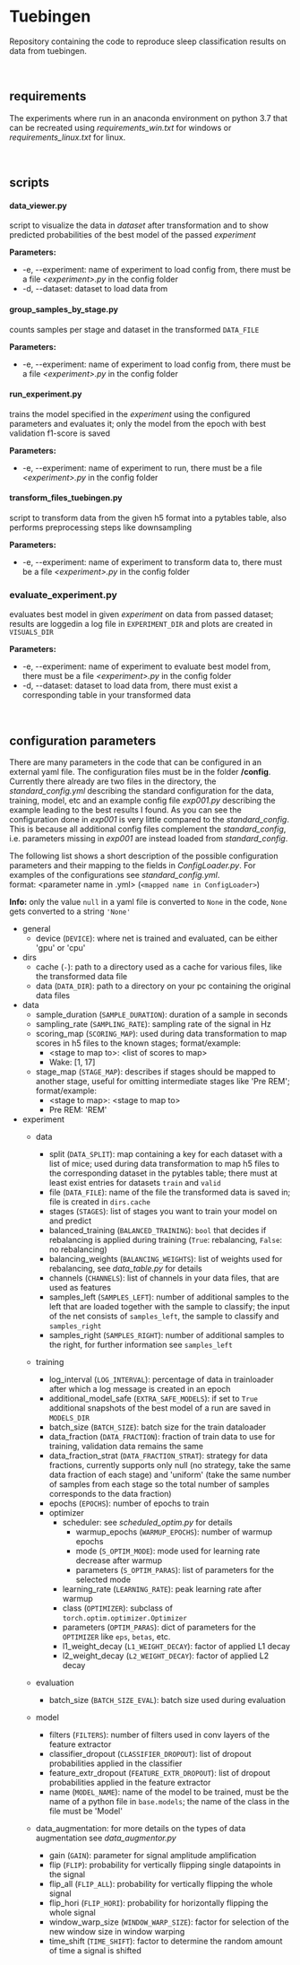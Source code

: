 # Tuebingen

Repository containing the code to reproduce sleep classification results on data 
from tuebingen.

<br>

## requirements 
The experiments where run in an anaconda environment on python 3.7 that can be 
recreated using *requirements_win.txt* for windows or *requirements_linux.txt*
for linux.

<br>

## scripts
#### data_viewer.py
script to visualize the data in *dataset* after transformation and to show 
predicted probabilities of the best model of the passed *experiment*

**Parameters:** 
* -e, --experiment: name of experiment to load config from, there must be a file
*\<experiment\>.py* in the config folder
* -d, --dataset: dataset to load data from

#### group_samples_by_stage.py
counts samples per stage and dataset in the transformed `DATA_FILE`

**Parameters:**
* -e, --experiment: name of experiment to load config from, there must be a file
*\<experiment\>.py* in the config folder

#### run_experiment.py
trains the model specified in the *experiment* using the configured parameters and 
evaluates it; only the model from the epoch with best validation f1-score is saved

**Parameters:**
* -e, --experiment: name of experiment to run, there must be a file
*\<experiment\>.py* in the config folder

#### transform_files_tuebingen.py
script to transform data from the given h5 format into a pytables table, also 
performs preprocessing steps like downsampling

**Parameters:**
* -e, --experiment: name of experiment to transform data to, there must be a file
*\<experiment\>.py* in the config folder

### evaluate_experiment.py
evaluates best model in given *experiment* on data from passed dataset; results are 
loggedin a log file in `EXPERIMENT_DIR` and plots are created in `VISUALS_DIR`

**Parameters:**
* -e, --experiment: name of experiment to evaluate best model from, there must 
be a file *\<experiment\>.py* in the config folder
* -d, --dataset: dataset to load data from, there must exist a corresponding table
in your transformed data 

<br>

## configuration parameters
There are many parameters in the code that can be configured in an external yaml
file. The configuration files must be in the folder **/config**.  
Currently there already are two files in the directory, the *standard_config.yml*
describing the standard configuration for the data, training, model, etc and an 
example config file *exp001.py* describing the example leading to the best results 
I found. As you can see the configuration done in *exp001* is very little compared
to the *standard_config*. This is because all additional config files complement
the *standard_config*, i.e. parameters missing in *exp001* are instead loaded
from *standard_config*.

The following list shows a short description of the possible configuration 
parameters and their mapping to the fields in *ConfigLoader.py*. For examples 
of the configurations see *standard_config.yml*.  
format: \<parameter name in .yml\> (`<mapped name in ConfigLoader>`)

**Info:** only the value `null` in a yaml file is converted to `None` in the code, 
`None` gets converted to a string `'None'`

* general
    * device (`DEVICE`): where net is trained and evaluated, can be either 'gpu' 
    or 'cpu'
* dirs
    * cache (`-`): path to a directory used as a cache for various files, like 
    the transformed data file
    * data (`DATA_DIR`): path to a directory on your pc containing the original
    data files
* data
    * sample_duration (`SAMPLE_DURATION`): duration of a sample in seconds
    * sampling_rate (`SAMPLING_RATE`): sampling rate of the signal in Hz
    * scoring_map (`SCORING_MAP`): used during data transformation to map
    scores in h5 files to the known stages; format/example:
        * \<stage to map to\>: \<list of scores to map\>
        * Wake: [1, 17]
    * stage_map (`STAGE_MAP`): describes if stages should be mapped to another 
    stage, useful for omitting intermediate stages like 'Pre REM'; format/example:
        * \<stage to map\>: \<stage to map to\>
        * Pre REM: 'REM'
* experiment
    * data
        * split (`DATA_SPLIT`): map containing a key for each dataset with a list
        of mice; used during data transformation to map h5 files to the
        corresponding dataset in the pytables table; there must at least exist
        entries for datasets `train` and `valid`
        * file (`DATA_FILE`): name of the file the transformed data 
        is saved in; file is created in `dirs.cache`
        * stages (`STAGES`): list of stages you want to train your model on and
        predict
        * balanced_training (`BALANCED_TRAINING`): `bool` that decides if rebalancing 
        is applied during training (`True`: rebalancing, `False`: no rebalancing)
        * balancing_weights (`BALANCING_WEIGHTS`): list of weights used for 
        rebalancing, see *data_table.py* for details
        * channels (`CHANNELS`): list of channels in your data files, that are 
        used as features
        * samples_left (`SAMPLES_LEFT`): number of additional samples to the left
        that are loaded together with the sample to classify; the input of the net 
        consists of `samples_left`, the sample to classify and `samples_right`
        * samples_right (`SAMPLES_RIGHT`): number of additional samples to the 
        right, for further information see `samples_left`
    * training
        * log_interval (`LOG_INTERVAL`): percentage of data in trainloader after
        which a log message is created in an epoch
        * additional_model_safe (`EXTRA_SAFE_MODELS`): if set to `True` additional
        snapshots of the best model of a run are saved in `MODELS_DIR`
        * batch_size (`BATCH_SIZE`): batch size for the train dataloader
        * data_fraction (`DATA_FRACTION`): fraction of train data to use for 
        training, validation data remains the same
        * data_fraction_strat (`DATA_FRACTION_STRAT`): strategy for data fractions,
        currently supports only null (no strategy, take the same data fraction of
        each stage) and 'uniform' (take the same number of samples from each stage
        so the total number of samples corresponds to the data fraction)
        * epochs (`EPOCHS`): number of epochs to train
        * optimizer
            * scheduler: see *scheduled_optim.py* for details
                * warmup_epochs (`WARMUP_EPOCHS`): number of warmup epochs
                * mode (`S_OPTIM_MODE`): mode used for learning rate decrease 
                after warmup
                * parameters (`S_OPTIM_PARAS`): list of parameters for the 
                selected mode
            * learning_rate (`LEARNING_RATE`): peak learning rate after warmup
            * class (`OPTIMIZER`): subclass of `torch.optim.optimizer.Optimizer`
            * parameters (`OPTIM_PARAS`): dict of parameters for the `OPTIMIZER` 
            like `eps`, `betas`, etc. 
            * l1_weight_decay (`L1_WEIGHT_DECAY`): factor of applied L1 decay
            * l2_weight_decay (`L2_WEIGHT_DECAY`): factor of applied L2 decay

    * evaluation
        * batch_size (`BATCH_SIZE_EVAL`): batch size used during evaluation

    * model
        * filters (`FILTERS`): number of filters used in conv layers of the 
        feature extractor
        * classifier_dropout (`CLASSIFIER_DROPOUT`): list of dropout probabilities
        applied in the classifier
        * feature_extr_dropout (`FEATURE_EXTR_DROPOUT`): list of dropout 
        probabilities applied in the feature extractor
        * name (`MODEL_NAME`): name of the model to be trained, must be the name of
        a python file in `base.models`; the name of the class in the file must be 
        'Model'

    * data_augmentation: for more details on the types of data augmentation see
    *data_augmentor.py*
        * gain (`GAIN`): parameter for signal amplitude amplification
        * flip (`FLIP`): probability for vertically flipping single datapoints 
        in the signal
        * flip_all (`FLIP_ALL`): probability for vertically flipping the whole 
        signal
        * flip_hori (`FLIP_HORI`): probability for horizontally flipping the
        whole signal
        * window_warp_size (`WINDOW_WARP_SIZE`): factor for selection of the 
        new window size in window warping
        * time_shift (`TIME_SHIFT`): factor to determine the random amount of time
        a signal is shifted